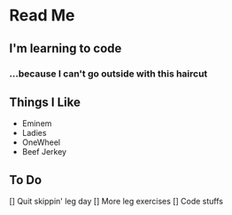 # Read Me

## I'm learning to code

### ...because I can't go outside with this haircut

## Things I Like
* Eminem
* Ladies
* OneWheel
* Beef Jerkey

## To Do
[] Quit skippin' leg day
[] More leg exercises
[] Code stuffs